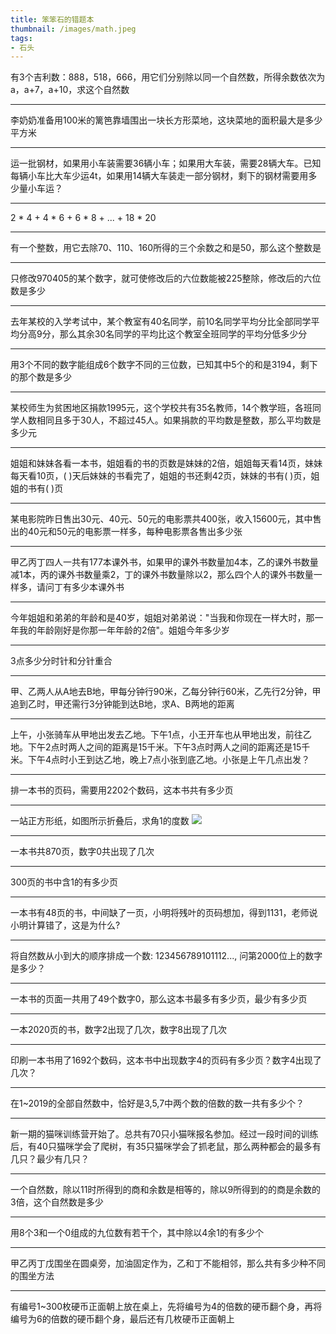 ```yaml
---
title: 笨笨石的错题本
thumbnail: /images/math.jpeg
tags:
- 石头
---
```


有3个吉利数：888，518，666，用它们分别除以同一个自然数，所得余数依次为a，a+7，a+10，求这个自然数
***
李奶奶准备用100米的篱笆靠墙围出一块长方形菜地，这块菜地的面积最大是多少平方米
***
运一批钢材，如果用小车装需要36辆小车；如果用大车装，需要28辆大车。已知每辆小车比大车少运4t，如果用14辆大车装走一部分钢材，剩下的钢材需要用多少量小车运？
***
2 * 4 + 4 * 6 + 6 * 8 + ... + 18 * 20
***
有一个整数，用它去除70、110、160所得的三个余数之和是50，那么这个整数是
***
只修改970405的某个数字，就可使修改后的六位数能被225整除，修改后的六位数是多少
***
去年某校的入学考试中，某个教室有40名同学，前10名同学平均分比全部同学平均分高9分，那么其余30名同学的平均比这个教室全班同学的平均分低多少分
***
用3个不同的数字能组成6个数字不同的三位数，已知其中5个的和是3194，剩下的那个数是多少
***
某校师生为贫困地区捐款1995元，这个学校共有35名教师，14个教学班，各班同学人数相同且多于30人，不超过45人。如果捐款的平均数是整数，那么平均数是多少元
***
姐姐和妹妹各看一本书，姐姐看的书的页数是妹妹的2倍，姐姐每天看14页，妹妹每天看10页，( )天后妹妹的书看完了，姐姐的书还剩42页，妹妹的书有( )页，姐姐的书有( )页
***
某电影院昨日售出30元、40元、50元的电影票共400张，收入15600元，其中售出的40元和50元的电影票一样多，每种电影票各售出多少张
***
甲乙丙丁四人一共有177本课外书，如果甲的课外书数量加4本，乙的课外书数量减1本，丙的课外书数量乘2，丁的课外书数量除以2，那么四个人的课外书数量一样多，请问丁有多少本课外书
***
今年姐姐和弟弟的年龄和是40岁，姐姐对弟弟说："当我和你现在一样大时，那一年我的年龄刚好是你那一年年龄的2倍"。姐姐今年多少岁
***
3点多少分时针和分针重合
***
甲、乙两人从A地去B地，甲每分钟行90米，乙每分钟行60米，乙先行2分钟，甲追到乙时，甲还需行3分钟能到达B地，求A、B两地的距离
***
上午，小张骑车从甲地出发去乙地。下午1点，小王开车也从甲地出发，前往乙地。下午2点时两人之间的距离是15千米。下午3点时两人之间的距离还是15千米。下午4点时小王到达乙地，晚上7点小张到底乙地。小张是上午几点出发？
***
排一本书的页码，需要用2202个数码，这本书共有多少页
***
一站正方形纸，如图所示折叠后，求角1的度数
![](/1.png)
***
一本书共870页，数字0共出现了几次
***
300页的书中含1的有多少页
***
一本书有48页的书，中间缺了一页，小明将残叶的页码想加，得到1131，老师说小明计算错了，这是为什么?
***
将自然数从小到大的顺序排成一个数: 123456789101112..., 问第2000位上的数字是多少？
***
一本书的页面一共用了49个数字0，那么这本书最多有多少页，最少有多少页
***
一本2020页的书，数字2出现了几次，数字8出现了几次
***
印刷一本书用了1692个数码，这本书中出现数字4的页码有多少页？数字4出现了几次？
***
在1~2019的全部自然数中，恰好是3,5,7中两个数的倍数的数一共有多少个？
***
新一期的猫咪训练营开始了。总共有70只小猫咪报名参加。经过一段时间的训练后，有40只猫咪学会了爬树，有35只猫咪学会了抓老鼠，那么两种都会的最多有几只？最少有几只？
***
一个自然数，除以11时所得到的商和余数是相等的，除以9所得到的的商是余数的3倍，这个自然数是多少
***
用8个3和一个0组成的九位数有若干个，其中除以4余1的有多少个
***
甲乙丙丁戊围坐在圆桌旁，加油固定作为，乙和丁不能相邻，那么共有多少种不同的围坐方法
***
有编号1~300枚硬币正面朝上放在桌上，先将编号为4的倍数的硬币翻个身，再将编号为6的倍数的硬币翻个身，最后还有几枚硬币正面朝上